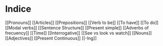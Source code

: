# Indice
[[Pronouns]]
[[Articles]]
[[Prepositions]]
[[Verb to be]]
[[To have]]
[[To do]]
[[Modal verbs]]
[[Sentence Structure]]
[[Present simple]]
[[Adverbs of frecuency]]
[[Time]]
[[Interrogative]]
[[See vs look vs watch]]
[[Nouns]]
[[Adjectives]]
[[Present Continuous]]
[[-Ing]]